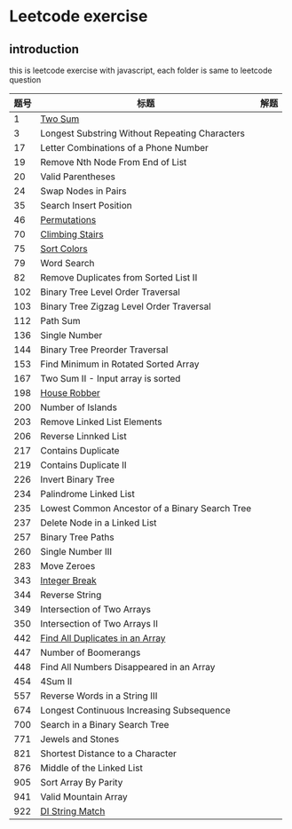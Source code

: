 # Leetcode exercise

## introduction
this is leetcode exercise with javascript, each folder is same to leetcode question

|题号|标题|解题|
|---|---|---|
|1|[Two Sum](https://leetcode.com/problems/two-sum/description/)|
|3|Longest Substring Without Repeating Characters|
|17|Letter Combinations of a Phone Number|
|19|Remove Nth Node From End of List|
|20|Valid Parentheses|
|24|Swap Nodes in Pairs|
|35|Search Insert Position|
|46|[Permutations](https://leetcode.com/problems/permutations/description/)|
|70|[Climbing Stairs](https://leetcode.com/problems/climbing-stairs/)|
|75|[Sort Colors](https://leetcode.com/problems/sort-colors/description)|
|79|Word Search|
|82|Remove Duplicates from Sorted List II|
|102|Binary Tree Level Order Traversal|
|103|Binary Tree Zigzag Level Order Traversal|
|112|Path Sum|
|136|Single Number|
|144|Binary Tree Preorder Traversal|
|153|Find Minimum in Rotated Sorted Array|
|167|Two Sum II - Input array is sorted|
|198|[House Robber](https://leetcode.com/problems/house-robber/)|
|200|Number of Islands|
|203|Remove Linked List Elements|
|206|Reverse Linnked List|
|217|Contains Duplicate|
|219|Contains Duplicate II|
|226|Invert Binary Tree|
|234|Palindrome Linked List|
|235|Lowest Common Ancestor of a Binary Search Tree|
|237|Delete Node in a Linked List|
|257|Binary Tree Paths|
|260|Single Number III|
|283|Move Zeroes|
|343|[Integer Break](https://leetcode.com/problems/integer-break/)|
|344|Reverse String|
|349|Intersection of Two Arrays|
|350|Intersection of Two Arrays II|
|442|[Find All Duplicates in an Array](https://leetcode.com/problems/find-all-duplicates-in-an-array/submissions/)|
|447|Number of Boomerangs|
|448|Find All Numbers Disappeared in an Array|
|454|4Sum II|
|557|Reverse Words in a String III|
|674|Longest Continuous Increasing Subsequence|
|700|Search in a Binary Search Tree|
|771|Jewels and Stones|
|821|Shortest Distance to a Character|
|876|Middle of the Linked List|
|905|Sort Array By Parity|
|941|Valid Mountain Array|
|922|[DI String Match](https://leetcode.com/problems/di-string-match/submissions/)|

